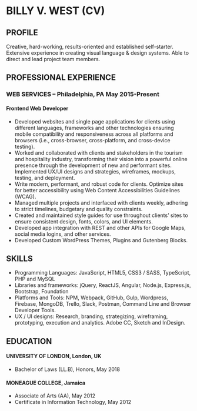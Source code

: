 # BILLY V. WEST (CV)

## PROFILE
Creative, hard-working, results-oriented and established self-starter. Extensive experience in creating visual language & design systems. Able to direct and lead project team members.

## PROFESSIONAL EXPERIENCE
### WEB SERVICES – Philadelphia, PA    	May 2015-Present
#### Frontend Web Developer
- Developed websites and single page applications for clients using different
languages, frameworks and other technologies ensuring mobile compatibility
and responsiveness across all platforms and browsers (i.e., cross-browser,
cross-platform, and cross-device testing).
- Worked and collaborated with clients and stakeholders in the tourism and
hospitality industry, transforming their vision into a powerful online presence
through the development of new and performant sites. Implemented UX/UI
designs and strategies, wireframes, mockups, testing, and deployment.
- Write modern, performant, and robust code for clients. Optimize sites for
better accessibility using Web Content Accessibilities Guidelines (WCAG).
- Managed multiple projects and interfaced with clients weekly, adhering to
strict timelines, budgetary and quality constraints.
- Created and maintained style guides for use throughout clients’ sites to ensure
consistent design, fonts, colors, and UI elements.
- Developed app integration with REST and other APIs for Google Maps, social
media logins, and other services.
- Developed Custom WordPress Themes, Plugins and Gutenberg Blocks.


## SKILLS
- Programming Languages: JavaScript, HTML5, CSS3 / SASS, TypeScript, PHP and MySQL
- Libraries and frameworks: jQuery, ReactJS, Angular, Node.js, Express.js, Bootstrap, Foundation
- Platforms and Tools: NPM, Webpack, GitHub, Gulp, Wordpress, Firebase, MongoDB, Trello, Slack, Postman, Command Line and Browser Developer Tools.
- UX / UI designs: Research, branding, strategizing, wireframing, prototyping, execution and analytics. Adobe CC, Sketch and InDesign.

## EDUCATION
#### UNIVERSITY OF LONDON, London, UK
- 	Bachelor of Laws (LL.B), Honors, May 2018

#### MONEAGUE COLLEGE, Jamaica
- Associate of Arts (AA), May 2012
- Certificate in Information Technology, May 2012
